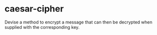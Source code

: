 # caesar-cipher
Devise a method to encrypt a message that can then be decrypted when supplied with the corresponding key.
